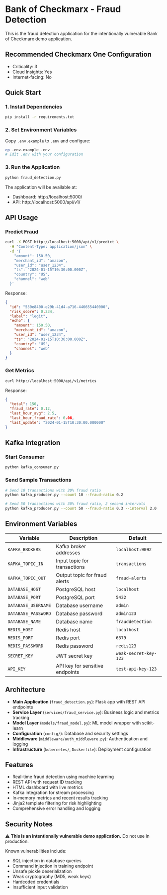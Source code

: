 # Bank of Checkmarx - Fraud Detection

This is the fraud detection application for the intentionally vulnerable Bank of Checkmarx demo application.

## Recommended Checkmarx One Configuration
- Criticality: 3
- Cloud Insights: Yes
- Internet-facing: No

## Quick Start

### 1. Install Dependencies
```bash
pip install -r requirements.txt
```

### 2. Set Environment Variables
Copy `.env.example` to `.env` and configure:
```bash
cp .env.example .env
# Edit .env with your configuration
```

### 3. Run the Application
```bash
python fraud_detection.py
```

The application will be available at:
- Dashboard: http://localhost:5000/
- API: http://localhost:5000/api/v1/

## API Usage

### Predict Fraud
```bash
curl -X POST http://localhost:5000/api/v1/predict \
  -H "Content-Type: application/json" \
  -d '{
    "amount": 150.50,
    "merchant_id": "amazon",
    "user_id": "user_1234",
    "ts": "2024-01-15T10:30:00.000Z",
    "country": "US",
    "channel": "web"
  }'
```

Response:
```json
{
  "id": "550e8400-e29b-41d4-a716-446655440000",
  "risk_score": 0.234,
  "label": "legit",
  "echo": {
    "amount": 150.50,
    "merchant_id": "amazon",
    "user_id": "user_1234",
    "ts": "2024-01-15T10:30:00.000Z",
    "country": "US",
    "channel": "web"
  }
}
```

### Get Metrics
```bash
curl http://localhost:5000/api/v1/metrics
```

Response:
```json
{
  "total": 150,
  "fraud_rate": 0.12,
  "last_hour_avg": 2.5,
  "last_hour_fraud_rate": 0.08,
  "last_update": "2024-01-15T10:30:00.000000"
}
```

## Kafka Integration

### Start Consumer
```bash
python kafka_consumer.py
```

### Send Sample Transactions
```bash
# Send 10 transactions with 20% fraud ratio
python kafka_producer.py --count 10 --fraud-ratio 0.2

# Send 50 transactions with 30% fraud ratio, 2 second intervals
python kafka_producer.py --count 50 --fraud-ratio 0.3 --interval 2.0
```

## Environment Variables

| Variable | Description | Default |
|----------|-------------|---------|
| `KAFKA_BROKERS` | Kafka broker addresses | `localhost:9092` |
| `KAFKA_TOPIC_IN` | Input topic for transactions | `transactions` |
| `KAFKA_TOPIC_OUT` | Output topic for fraud alerts | `fraud-alerts` |
| `DATABASE_HOST` | PostgreSQL host | `localhost` |
| `DATABASE_PORT` | PostgreSQL port | `5432` |
| `DATABASE_USERNAME` | Database username | `admin` |
| `DATABASE_PASSWORD` | Database password | `admin123` |
| `DATABASE_NAME` | Database name | `frauddetection` |
| `REDIS_HOST` | Redis host | `localhost` |
| `REDIS_PORT` | Redis port | `6379` |
| `REDIS_PASSWORD` | Redis password | `redis123` |
| `SECRET_KEY` | JWT secret key | `weak-secret-key-123` |
| `API_KEY` | API key for sensitive endpoints | `test-api-key-123` |

## Architecture

- **Main Application** (`fraud_detection.py`): Flask app with REST API endpoints
- **Service Layer** (`services/fraud_service.py`): Business logic and metrics tracking
- **Model Layer** (`models/fraud_model.py`): ML model wrapper with scikit-learn
- **Configuration** (`config/`): Database and security settings
- **Middleware** (`middleware/auth_middleware.py`): Authentication and logging
- **Infrastructure** (`kubernetes/`, `Dockerfile`): Deployment configuration

## Features

- Real-time fraud detection using machine learning
- REST API with request ID tracking
- HTML dashboard with live metrics
- Kafka integration for stream processing
- In-memory metrics and recent results tracking
- Jinja2 template filtering for risk highlighting
- Comprehensive error handling and logging

## Security Notes

⚠️ **This is an intentionally vulnerable demo application.** Do not use in production.

Known vulnerabilities include:
- SQL injection in database queries
- Command injection in training endpoint
- Unsafe pickle deserialization
- Weak cryptography (MD5, weak keys)
- Hardcoded credentials
- Insufficient input validation
